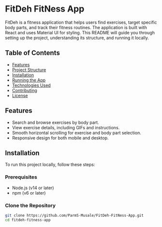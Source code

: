 # FitDeh FitNess App

FitDeh is a fitness application that helps users find exercises, target specific body parts, and track their fitness routines. The application is built with React and uses Material UI for styling. This README will guide you through setting up the project, understanding its structure, and running it locally.

## Table of Contents

- [Features](#features)
- [Project Structure](#project-structure)
- [Installation](#installation)
- [Running the App](#running-the-app)
- [Technologies Used](#technologies-used)
- [Contributing](#contributing)
- [License](#license)

## Features

- Search and browse exercises by body part.
- View exercise details, including GIFs and instructions.
- Smooth horizontal scrolling for exercise and body part selection.
- Responsive design for both mobile and desktop.


## Installation

To run this project locally, follow these steps:

### Prerequisites

- Node.js (v14 or later)
- npm (v6 or later)

### Clone the Repository

```bash
git clone https://github.com/ParmS-Musale/FitDeh-FitNess-App.git
cd fitdeh-fitness-app



